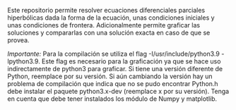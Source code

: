 Este repositorio permite resolver ecuaciones diferenciales parciales hiperbólicas dada la forma de la ecuación, unas condiciones iniciales y unas condiciones de frontera. Adicionalmente permite graficar las soluciones y compararlas con una solución exacta en caso de que se provea.

*Importante:* Para la compilación se utiliza el flag -I/usr/include/python3.9 -lpython3.9. Este flag es necesario para la graficación ya que se hace uso indirectamente de python3 para graficar. Si tiene una versión diferente de Python, reemplace por su versión. Si aún cambiando la versión hay un problema de compilación que indica que no se pudo encontrar Python.h debe instalar el paquete python3.x-dev (reemplace x por su versión). Tenga en cuenta que debe tener instalados los módulo de Numpy y matplotlib. 
